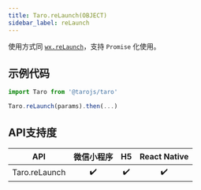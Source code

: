 ```yaml
---
title: Taro.reLaunch(OBJECT)
sidebar_label: reLaunch
---
```



使用方式同 [`wx.reLaunch`](https://developers.weixin.qq.com/miniprogram/dev/api/wx.reLaunch.html)，支持 `Promise` 化使用。

## 示例代码

```jsx
import Taro from '@tarojs/taro'

Taro.reLaunch(params).then(...)
```



## API支持度


| API | 微信小程序 | H5 | React Native |
| :-: | :-: | :-: | :-: |
| Taro.reLaunch | ✔️ | ✔️ | ✔️ |

